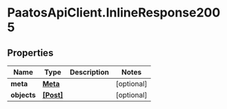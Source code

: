 # PaatosApiClient.InlineResponse2005

## Properties
Name | Type | Description | Notes
------------ | ------------- | ------------- | -------------
**meta** | [**Meta**](Meta.md) |  | [optional] 
**objects** | [**[Post]**](Post.md) |  | [optional] 


